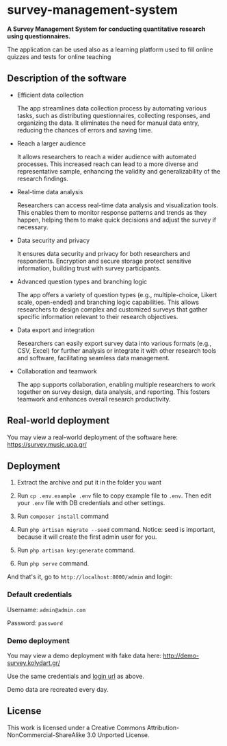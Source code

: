 # survey-management-system

**Α Survey Management System for conducting quantitative research using questionnaires.**

The application can be used also as a learning platform used to fill online quizzes and tests for online teaching 

## Description of the software

- Efficient data collection

	The app streamlines data collection process by automating various tasks, such as distributing questionnaires, collecting responses, and organizing the data. It eliminates the need for manual data entry, reducing the chances of errors and saving time.

- Reach a larger audience

	It allows researchers to reach a wider audience with automated processes. This increased reach can lead to a more diverse and representative sample, enhancing the validity and generalizability of the research findings.

- Real-time data analysis

	Researchers can access real-time data analysis and visualization tools. This enables them to monitor response patterns and trends as they happen, helping them to make quick decisions and adjust the survey if necessary.

- Data security and privacy

	It ensures data security and privacy for both researchers and respondents. Encryption and secure storage protect sensitive information, building trust with survey participants.

- Advanced question types and branching logic

	The app offers a variety of question types (e.g., multiple-choice, Likert scale, open-ended) and branching logic capabilities. This allows researchers to design complex and customized surveys that gather specific information relevant to their research objectives.

- Data export and integration

	Researchers can easily export survey data into various formats (e.g., CSV, Excel) for further analysis or integrate it with other research tools and software, facilitating seamless data management.

- Collaboration and teamwork

	The app supports collaboration, enabling multiple researchers to work together on survey design, data analysis, and reporting. This fosters teamwork and enhances overall research productivity.

## Real-world deployment

You may view a real-world deployment of the software here:
https://survey.music.uoa.gr/


## Deployment

1.  Extract the archive and put it in the folder you want

2.  Run `cp .env.example .env` file to copy example file to `.env`. 
    Then edit your `.env` file with DB credentials and other settings.

3.  Run `composer install` command

4.  Run `php artisan migrate --seed` command.
    Notice: seed is important, because it will create the first admin user for you.

5.  Run `php artisan key:generate` command.

6.  Run `php serve` command.

And that's it, go to `http://localhost:8000/admin` and login:

### Default credentials

Username: `admin@admin.com`

Password: `password`

### Demo deployment

You may view a demo deployment with fake data here: <a href="http://demo-survey.kolydart.gr/" target="_blank">http://demo-survey.kolydart.gr/</a>

Use the same credentials and <a href="http://demo-survey.kolydart.gr/login" target="_blank">login url</a> as above.

Demo data are recreated every day.

## License

This work is licensed under a Creative Commons Attribution-NonCommercial-ShareAlike 3.0 Unported License.